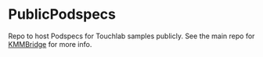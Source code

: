 # PublicPodspecs
Repo to host Podspecs for Touchlab samples publicly. See the main repo for [KMMBridge](https://github.com/touchlab/KMMBridge) for more info. 
